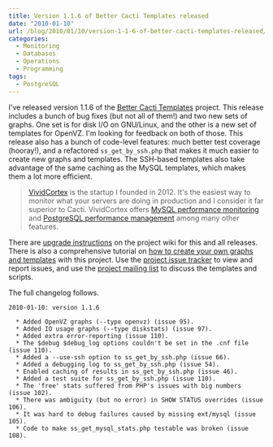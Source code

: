 ```yaml
---
title: Version 1.1.6 of Better Cacti Templates released
date: "2010-01-10"
url: /blog/2010/01/10/version-1-1-6-of-better-cacti-templates-released/
categories:
  - Monitoring
  - Databases
  - Operations
  - Programming
tags:
  - PostgreSQL
---
```

I've released version 1.1.6 of the [Better Cacti Templates](http://code.google.com/p/mysql-cacti-templates/) project. This release includes a bunch of bug fixes (but not all of them!) and two new sets of graphs. One set is for disk I/O on GNU/Linux, and the other is a new set of templates for OpenVZ. I'm looking for feedback on both of those. This release also has a bunch of code-level features: much better test coverage (hooray!), and a refactored `ss_get_by_ssh.php` that makes it much easier to create new graphs and templates. The SSH-based templates also take advantage of the same caching as the MySQL templates, which makes them a lot more efficient.

> [VividCortex](https://vividcortex.com/) is the startup I founded in 2012. It's the easiest way to monitor what
> your servers are doing in production and I consider it far superior to Cacti. VividCortex offers [MySQL performance
> monitoring](https://vividcortex.com/monitoring/mysql/) and [PostgreSQL
> performance management](https://vividcortex.com/monitoring/postgres/) among many
> other features.

There are [upgrade instructions](http://code.google.com/p/mysql-cacti-templates/wiki/UpgradingTemplates) on the project wiki for this and all releases. There is also a comprehensive tutorial on [how to create your own graphs and templates](http://code.google.com/p/mysql-cacti-templates/wiki/CreatingGraphs) with this project. Use the [project issue tracker](http://code.google.com/p/mysql-cacti-templates/issues/list) to view and report issues, and use the [project mailing list](http://groups.google.com/group/better-cacti-templates) to discuss the templates and scripts.

The full changelog follows.

```
2010-01-10: version 1.1.6

  * Added OpenVZ graphs (--type openvz) (issue 95).
  * Added IO usage graphs (--type diskstats) (issue 97).
  * Added extra error-reporting (issue 110).
  * The $debug $debug_log options couldn't be set in the .cnf file (issue 110).
  * Added a --use-ssh option to ss_get_by_ssh.php (issue 66).
  * Added a debugging log to ss_get_by_ssh.php (issue 54).
  * Enabled caching of results in ss_get_by_ssh.php (issue 46).
  * Added a test suite for ss_get_by_ssh.php (issue 110).
  * The 'free' stats suffered from PHP's issues with big numbers (issue 102).
  * There was ambiguity (but no error) in SHOW STATUS overrides (issue 106).
  * It was hard to debug failures caused by missing ext/mysql (issue 105).
  * Code to make ss_get_mysql_stats.php testable was broken (issue 108).
```


